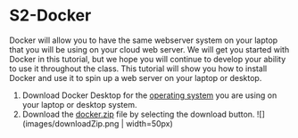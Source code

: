 # S2-Docker
Docker will allow you to have the same webserver system on your laptop that you will be using on your cloud web server.  We will get you started with Docker in this tutorial, but we hope you will continue to develop your ability to use it throughout the class.  This tutorial will show you how to install Docker and use it to spin up a web server on your laptop or desktop.
1. Download Docker Desktop for the [operating system](https://docs.docker.com/get-started/) you are using on your laptop or desktop system. 
2. Download the [docker.zip](docker.zip) file by selecting the download button.
![](images/downloadZip.png | width=50px)  
